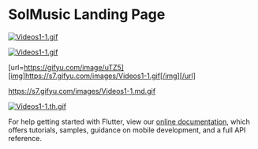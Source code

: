 # SolMusic Landing Page




####    

<a href="https://gifyu.com/image/uTZ5"><img src="https://s7.gifyu.com/images/Videos1-1.gif" alt="Videos1-1.gif" border="0" /></a>


[![Videos1-1.gif](https://s7.gifyu.com/images/Videos1-1.gif)](https://gifyu.com/image/uTZ5)


[url=https://gifyu.com/image/uTZ5][img]https://s7.gifyu.com/images/Videos1-1.gif[/img][/url]


https://s7.gifyu.com/images/Videos1-1.md.gif



[![Videos1-1.th.gif](https://s7.gifyu.com/images/Videos1-1.th.gif)](https://gifyu.com/image/uTZ5)




For help getting started with Flutter, view our
[online documentation](https://flutter.dev/docs), which offers tutorials,
samples, guidance on mobile development, and a full API reference.
